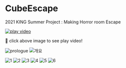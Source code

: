 # CubeEscape
2021 KING Summer Project : Making Horror room Escape 

[![play video](https://user-images.githubusercontent.com/86418674/133050706-94e4185b-424b-40fb-b2c3-93ba0d55e80a.png)](https://www.youtube.com/watch?v=XaHfOkf_mpI)

🔼 click above image to see play video!

![prologue](https://user-images.githubusercontent.com/86418674/133050645-96496921-239c-4a7e-b552-22d85a2ffabc.png)
![개요](https://user-images.githubusercontent.com/86418674/133050691-43293dd3-bdc0-402e-ba50-ca54b60f61cf.png)

![1](https://user-images.githubusercontent.com/86418674/133050728-ea3ffca9-c360-47e9-93ce-e8322ffbbafc.png)
![2](https://user-images.githubusercontent.com/86418674/133050733-a6d7df47-584c-48d1-a1ab-55dce000848b.png)
![3](https://user-images.githubusercontent.com/86418674/133050754-95652c68-3677-4010-9304-16a348616c2c.png)
![4](https://user-images.githubusercontent.com/86418674/133050762-ee4f8643-1b11-4259-bcd3-019dbc6e7ca5.png)
![5](https://user-images.githubusercontent.com/86418674/133050767-ff47f187-0794-41f5-b375-6c08655dd27d.png)
![6](https://user-images.githubusercontent.com/86418674/133050780-a1f4a2a3-22bf-42f1-93f8-2a5015902f8b.png)

